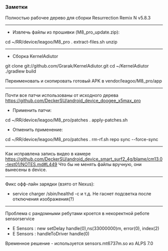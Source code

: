 ### Заметки

Полностью рабочее дерево для сборки Resurrection Remix N v5.8.3

***********

 * Извлечь файлы из прошивки (M8_pro_update.zip):

cd ~/RR/device/leagoo/M8_pro
. extract-files.sh unzip

***********

  * Сборка KernelAdiutor

git clone git://github.com/Grarak/KernelAdiutor.git
cd ~/KernelAdiutor
./gradlew build

Переименовать и скопировать готовый APK в vendor/leagoo/M8_pro/app

***********

Почти все патчи использованы от исходного дерева https://github.com/DeckerSU/android_device_doogee_x5max_pro

 * Применить патчи:

cd ~/RR/device/leagoo/M8_pro/patches
. apply-patches.sh

 * Отменить применение:

cd ~/RR/device/leagoo/M8_pro/patches
. rm-rf.sh
repo sync --force-sync

***********

Как исправлена запись видео в камере https://github.com/DeckerSU/android_device_smart_surf2_4g/blame/cm13.0-test01/NOTES.md#L449
Что бы не менять файлы вручную, они вынесены в device.

***********

Фикс офф-лайн зарядки (взято от Nexus):
 + service charger /sbin/healthd -c и т.д.
Не гаснет подсветка после отключения изображения(?)

***********

Проблема с рандомными ребутами кроется в некоректной реботе sensorservice

 - E Sensors : new setDelay handle(0),ns(33000000)m, error(0), index(2)
 - E Sensors : handleToDriver handle(0)

Временное решение - используется sensors.mt6737m.so из ALPS 7.0

